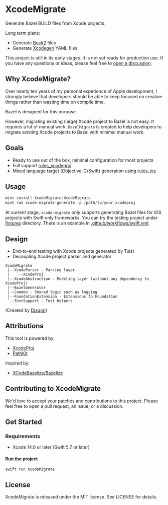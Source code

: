 # XcodeMigrate

Generate Bazel BUILD files from Xcode projects.

Long term plans:

- Generate [Buck2](https://github.com/facebookincubator/buck2) files
- Generate [Xcodegen](https://github.com/yonaskolb/XcodeGen) YAML files

This project is still in its early stages. It is not yet ready for production use.
If you have any questions or ideas, please feel free to [open a discussion](https://github.com/XcodeMigrate/XcodeMigrate/discussions/new).

## Why XcodeMigrate?

Over nearly ten years of my personal experience of Apple development, I strongly believe that developers should be able to keep focused on creative things rather than wasting time on compile time.

Bazel is designed for this purpose.

However, migrating existing (large) Xcode project to Bazel is not easy. It requires a lot of manual work.
`BazelMigrate` is created to help developers to migrate existing Xcode projects to Bazel with minimal manual work.

## Goals

- Ready to use out of the box, minimal configuration for most projects
- Full support [rules_xcodeproj](https://github.com/buildbuddy-io/rules_xcodeproj)
- Mixed language target (Objective-C/Swift) generation using [rules_ios](https://github.com/bazel-ios/rules_ios)

## Usage

```swift
mint install XcodeMigrate/XcodeMigrate
mint run xcode-migrate generate -p /path/to/your.xcodeproj
```

At current stage, `xcode-migrate` only supports generating Bazel files for iOS projects with Swift only frameworks.
You can try the testing project under [fixtures](https://github.com/XcodeMigrate/XcodeMigrate/tree/main/fixtures) directory. There is an example in [.github/workflows/swift.yml](https://github.com/XcodeMigrate/XcodeMigrate/blob/main/.github/workflows/swift.yml).

## Design

- End-to-end testing with Xcode projects generated by Tuist
- Decoupling Xcode project parser and generator

```
XcodeMigrate
 |--XcodeParser - Parsing layer
 |   `--XcodeProj
 |--XcodeAbstraction - Modeling layer (without any dependency to XcodeProj)
 |--BazelGenerator
 |--Common - Shared logic such as logging
 |--FoundationExtension - Extensions to Foundation
 `--TestSupport - Test helpers
 ```

 (Created by [Diagon](https://github.com/ArthurSonzogni/Diagon))

## Attributions

This tool is powered by:

- [XcodeProj](https://github.com/tuist/XcodeProj)
- [PathKit](https://github.com/kylef/PathKit)

Inspired by:

- [XCodeBazelize/Bazelize](https://github.com/XCodeBazelize/Bazelize)

## Contributing to XcodeMigrate

We'd love to accept your patches and contributions to this project.
Please feel free to open a pull request, an issue, or a discussion.

## Get Started

### Requirements

- Xcode 14.0 or later (Swift 5.7 or later)

#### Run the project

```shell
swift run XcodeMigrate
```

## License

XcodeMigrate is released under the MIT license. See LICENSE for details.
